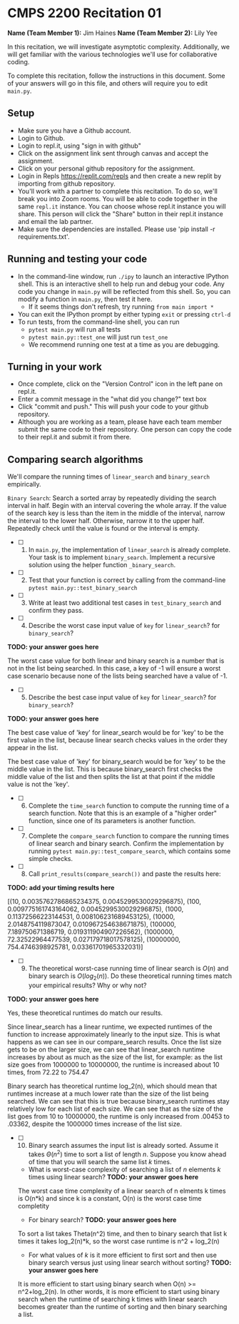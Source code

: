 # CMPS 2200  Recitation 01

**Name (Team Member 1):** Jim Haines 
**Name (Team Member 2):** Lily Yee

In this recitation, we will investigate asymptotic complexity. Additionally, we will get familiar with the various technologies we'll use for collaborative coding.

To complete this recitation, follow the instructions in this document. Some of your answers will go in this file, and others will require you to edit `main.py`.


## Setup
- Make sure you have a Github account.
- Login to Github.
- Login to repl.it, using "sign in with github"
- Click on the assignment link sent through canvas and accept the assignment. 
- Click on your personal github repository for the assignment.
- Login in Repls https://replit.com/repls and then create a new replit by importing from github repository.
- You'll work with a partner to complete this recitation. To do so, we'll break you into Zoom rooms. You will be able to code together in the same `repl.it` instance. You can choose whose repl.it instance you will share. This person will click the "Share" button in their repl.it instance and email the lab partner.
- Make sure the dependencies are installed. Please use 'pip install -r requirements.txt'.

## Running and testing your code
- In the command-line window, run `./ipy` to launch an interactive IPython shell. This is an interactive shell to help run and debug your code. Any code you change in `main.py` will be reflected from this shell. So, you can modify a function in `main.py`, then test it here.
  + If it seems things don't refresh, try running `from main import *`
- You can exit the IPython prompt by either typing `exit` or pressing `ctrl-d`
- To run tests, from the command-line shell, you can run
  + `pytest main.py` will run all tests
  + `pytest main.py::test_one` will just run `test_one`
  + We recommend running one test at a time as you are debugging.

## Turning in your work

- Once complete, click on the "Version Control" icon in the left pane on repl.it.
- Enter a commit message in the "what did you change?" text box
- Click "commit and push." This will push your code to your github repository.
- Although you are working as a team, please have each team member submit the same code to their repository. One person can copy the code to their repl.it and submit it from there.

## Comparing search algorithms

We'll compare the running times of `linear_search` and `binary_search` empirically.

`Binary Search`: Search a sorted array by repeatedly dividing the search interval in half. Begin with an interval covering the whole array. If the value of the search key is less than the item in the middle of the interval, narrow the interval to the lower half. Otherwise, narrow it to the upper half. Repeatedly check until the value is found or the interval is empty.

- [ ] 1. In `main.py`, the implementation of `linear_search` is already complete. Your task is to implement `binary_search`. Implement a recursive solution using the helper function `_binary_search`. 

- [ ] 2. Test that your function is correct by calling from the command-line `pytest main.py::test_binary_search`

- [ ] 3. Write at least two additional test cases in `test_binary_search` and confirm they pass.

- [ ] 4. Describe the worst case input value of `key` for `linear_search`? for `binary_search`? 

**TODO: your answer goes here**

The worst case value for both linear and binary search is a number that is not in
the list being searched. In this case, a key of -1 will ensure a worst case scenario because none of the lists being searched have a value of -1. 


- [ ] 5. Describe the best case input value of `key` for `linear_search`? for `binary_search`? 

**TODO: your answer goes here**

The best case value of 'key' for linear_search would be for 'key' to be the first value in the list, because linear search checks values in the order they appear in the list. 

The best case value of 'key' for binary_search would be for 'key' to be the middle value in the list. This is because binary_search first checks the middle value of the list and then splits the list at that point if the middle value is not the 'key'.

- [ ] 6. Complete the `time_search` function to compute the running time of a search function. Note that this is an example of a "higher order" function, since one of its parameters is another function.

- [ ] 7. Complete the `compare_search` function to compare the running times of linear search and binary search. Confirm the implementation by running `pytest main.py::test_compare_search`, which contains some simple checks.

- [ ] 8. Call `print_results(compare_search())` and paste the results here:

**TODO: add your timing results here**

[(10, 0.0035762786865234375, 0.0045299530029296875),
 (100, 0.009775161743164062, 0.0045299530029296875),
 (1000, 0.11372566223144531, 0.008106231689453125),
 (10000, 2.0148754119873047, 0.010967254638671875),
 (100000, 7.189750671386719, 0.019311904907226562),
 (1000000, 72.32522964477539, 0.027179718017578125),
 (10000000, 754.4746398925781, 0.03361701965332031)]

- [ ] 9. The theoretical worst-case running time of linear search is $O(n)$ and binary search is $O(log_2(n))$. Do these theoretical running times match your empirical results? Why or why not?

**TODO: your answer goes here**

Yes, these theoretical runtimes do match our results. 

Since linear_search has a linear runtime, we expected runtimes of the function to increase approximately linearly to the input size. This is what happens as we can see in our compare_search results. Once the list size gets to be on the larger size, we can see that linear_search runtime increases by about as much as the size of the list, for example: as the list size goes from 1000000 to 10000000, the runtime is increased about 10 times, from 72.22 to 754.47 

Binary search has theoretical runtime log_2(n), which should mean that runtimes increase at a much lower rate than the size of the list being searched. We can see that this is true because binary_search runtimes stay relatively low for each list of each size. We can see that as the size of the list goes from 10 to 10000000, the runtime is only increased from .00453 to .03362, despite the 1000000 times increase of the list size.


- [ ] 10. Binary search assumes the input list is already sorted. Assume it takes $\Theta(n^2)$ time to sort a list of length $n$. Suppose you know ahead of time that you will search the same list $k$ times. 
  + What is worst-case complexity of searching a list of $n$ elements $k$ times using linear search? **TODO: your answer goes here**

  The worst case time complexity of a linear search of n elments k times is O(n*k) and since k is a constant, O(n) is the worst case time completity

  + For binary search? **TODO: your answer goes here**

  To sort a list takes Theta(n^2) time, and then to binary search that list k times it takes log_2(n)*k, so the worst case runtime is n^2 + log_2(n)

  + For what values of $k$ is it more efficient to first sort and then use binary search versus just using linear search without sorting? **TODO: your answer goes here**

  It is more efficient to start using binary search when O(n) >= n^2+log_2(n). In other words, it is more efficient to start using binary search when the runtime of searching k times with linear search becomes greater than the runtime of sorting and then binary searching a list. 